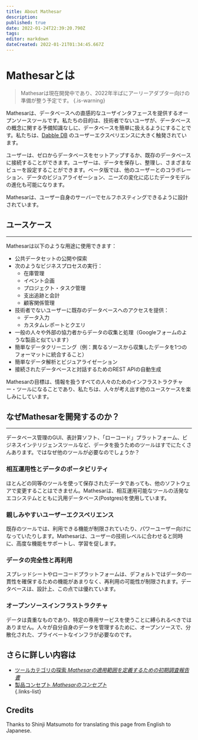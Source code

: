 ```yaml
---
title: About Mathesar
description: 
published: true
date: 2022-01-24T22:39:20.790Z
tags: 
editor: markdown
dateCreated: 2022-01-21T01:34:45.667Z
---
```


# Mathesarとは

> Mathesarは現在開発中であり、2022年半ばにアーリーアダプター向けの準備が整う予定です。
{.is-warning}

Mathesarは、データベースへの直感的なユーザインタフェースを提供するオープンソースツールです。私たちの目的は、技術者でないユーザが、データベースの概念に関する予備知識なしに、データベースを簡単に扱えるようにすることです。私たちは、[Dabble DB](https://wiki.mathesar.org/en/product/concepts) のユーザーエクスペリエンスに大きく触発されています。

ユーザーは、ゼロからデータベースをセットアップするか、既存のデータベースに接続することができます。ユーザーは、データを保存し、整理し、さまざまなビューを設定することができます。ベータ版では、他のユーザーとのコラボレーション、データのビジュアライゼーション、ニーズの変化に応じたデータモデルの進化も可能になります。

Mathesarは、ユーザー自身のサーバーでセルフホスティングできるように設計されています。  

## ユースケース
***
Mathesarは以下のような用途に使用できます：
* 公共データセットの公開や探索
* 次のようなビジネスプロセスの実行：
  * 在庫管理
  * イベント企画
  * プロジェクト・タスク管理
  * 支出追跡と会計
  * 顧客関係管理
* 技術者でないユーザーに既存のデータベースへのアクセスを提供：
  * データ入力
  * カスタムレポートとクエリ
* 一般の人々や外部の協力者からデータの収集と処理（Googleフォームのような製品と似ています）
* 簡単なデータクリーニング（例：異なるソースから収集したデータを1つのフォーマットに統合すること）
* 簡単なデータ解析とビジュアライゼーション
* 接続されたデータベースと対話するためのREST APIの自動生成

Mathesarの目標は、情報を扱うすべての人々のためのインフラストラクチャー・ツールになることであり、私たちは、人々が考え出す他のユースケースを楽しみにしています。

## なぜMathesarを開発するのか？
***
データベース管理のGUI、表計算ソフト、「ローコード」プラットフォーム、ビジネスインテリジェンスツールなど、データを扱うためのツールはすでにたくさんあります。ではなぜ他のツールが必要なのでしょうか？
### 相互運用性とデータのポータビリティ
ほとんどの同等のツールを使って保存されたデータであっても、他のソフトウェアで変更することはできません。Mathesarは、相互運用可能なツールの活発なエコシステムとともに汎用データベース(Postgres)を使用しています。
### 親しみやすいユーザーエクスペリエンス
既存のツールでは、利用できる機能が制限されていたり、パワーユーザー向けになっていたりします。Mathesarは、ユーザーの技術レベルに合わせると同時に、高度な機能をサポートし、学習を促します。
### データの完全性と再利用
スプレッドシートやローコードプラットフォームは、デフォルトではデータの一貫性を確保するための機能があまりなく、再利用の可能性が制限されます。データベースは、設計上、この点では優れています。
### オープンソースインフラストラクチャ
データは貴重なものであり、特定の専用サービスを使うことに縛られるべきではありません。人々が自分自身のデータを管理するために、オープンソースで、分散化された、プライベートなインフラが必要なのです。


## さらに詳しい内容は
- [ツールカテゴリの探索 *Mathesarの適用範囲を定義するための初期調査報告書*](/design/reports/tool-category) 
- [製品コンセプト *Mathesarのコンセプト*](https://wiki.mathesar.org/en/product/concepts)   
{.links-list}

## Credits
Thanks to Shinji Matsumoto for translating this page from English to Japanese.
